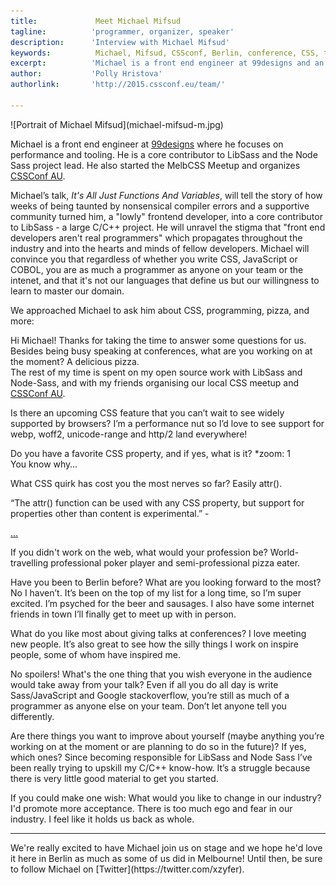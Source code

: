 ```yaml
---
title:             Meet Michael Mifsud 
tagline:          'programmer, organizer, speaker'
description:      'Interview with Michael Mifsud'
keywords:          Michael, Mifsud, CSSconf, Berlin, conference, CSS, talks
excerpt:          'Michael is a front end engineer at 99designs and an organizer of CSSConf AU. On stage at CSSconf EU, Michael will share with us his journey from being a front end developer to becoming a core contributor to LibSass.'
author:           'Polly Hristova'
authorlink:       'http://2015.cssconf.eu/team/'

---
```


<div class="blog-img blog-img--center">
  ![Portrait of Michael Mifsud](michael-mifsud-m.jpg)
</div>

Michael is a front end engineer at [99designs](http://99designs.com) where he focuses on performance and tooling. He is a core contributor to LibSass and the Node Sass project lead. He also started the MelbCSS Meetup and organizes [CSSConf AU](http://2015.cssconf.com.au/). 

Michael’s talk, _It's All Just Functions And Variables_, will tell the story of how weeks of being taunted by nonsensical compiler errors and a supportive community turned him, a "lowly" frontend developer, into a core contributor to LibSass - a large C/C++ project. He will unravel the stigma that "front end developers aren't real programmers" which propagates throughout the industry and into the hearts and minds of fellow developers. Michael will convince you that regardless of whether you write CSS, JavaScript or COBOL, you are as much a programmer as anyone on your team or the intenet, and that it's not our languages that define us but our willingness to learn to master our domain. 

We approached Michael to ask him about CSS, programming, pizza, and more:

<span class="strong-border">Hi Michael! Thanks for taking the time to answer some questions for us. Besides being busy speaking at conferences, what are you working on at the moment?</span>
A delicious pizza.  
The rest of my time is spent on my open source work with LibSass and Node-Sass, and with my friends organising our local CSS meetup and [CSSConf AU](http://2015.cssconf.com.au/). 

<span class="strong-border">Is there an upcoming CSS feature that you can’t wait to see widely supported by browsers?</span>
I’m a performance nut so I’d love to see support for webp, woff2, unicode-range and http/2 land everywhere!

<span class="strong-border">Do you have a favorite CSS property, and if yes, what is it?</span>
*zoom: 1  
You know why…

<span class="strong-border">What CSS quirk has cost you the most nerves so far?</span>
Easily attr().

“The attr() function can be used with any CSS property, but support for properties other than content is experimental.” -

[...](https://developer.mozilla.org/en/docs/Web/CSS/attr)

<span class="strong-border">If you didn't work on the web, what would your profession be?</span>
World-travelling professional poker player and semi-professional pizza eater.

<span class="strong-border">Have you been to Berlin before? What are you looking forward to the most?</span>
No I haven’t. It’s been on the top of my list for a long time, so I’m super excited. I’m psyched for the beer and sausages. I also have some internet friends in town I’ll finally get to meet up with in person.

<span class="strong-border">What do you like most about giving talks at conferences?</span>
I love meeting new people. It’s also great to see how the silly things I work on inspire people, some of whom have inspired me.

<span class="strong-border">No spoilers! What's the one thing that you wish everyone in the audience would take away from your talk?</span>
Even if all you do all day is write Sass/JavaScript and Google stackoverflow, you’re still as much of a programmer as anyone else on your team. Don’t let anyone tell you differently.

<span class="strong-border">Are there things you want to improve about yourself (maybe anything you’re working on at the moment or are planning to do so in the future)? If yes, which ones?</span>
Since becoming responsible for LibSass and Node Sass I’ve been really trying to upskill my C/C++ know-how. It’s a struggle because there is very little good material to get you started.

<span class="strong-border">If you could make one wish: What would you like to change in our industry?</span>
I'd promote more acceptance. There is too much ego and fear in our industry. I feel like it holds us back as whole.
<hr>
We're really excited to have Michael join us on stage and we hope he'd love it here in Berlin as much as some of us did in Melbourne! Until then, be sure to follow Michael on [Twitter](https://twitter.com/xzyfer).
